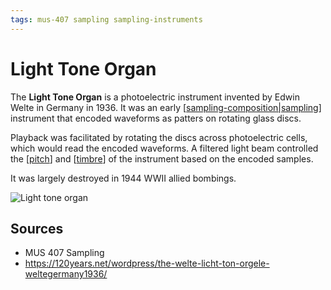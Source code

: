 ```yaml
---
tags: mus-407 sampling sampling-instruments
---
```


# Light Tone Organ

The **Light Tone Organ** is a photoelectric instrument invented by Edwin Welte in Germany in 1936. It was an early [[sampling-composition|sampling]] instrument that encoded waveforms as patters on rotating glass discs.

Playback was facilitated by rotating the discs across photoelectric cells, which would read the encoded waveforms. A filtered light beam controlled the [[pitch]] and [[timbre]] of the instrument based on the encoded samples.

It was largely destroyed in 1944 WWII allied bombings.

![Light tone organ](/attachments/light-tone-organ.png)

## Sources

- MUS 407 Sampling
- <https://120years.net/wordpress/the-welte-licht-ton-orgele-weltegermany1936/>

[//begin]: # "Autogenerated link references for markdown compatibility"
[sampling-composition|sampling]: sampling-composition "Sampling (composition)"
[pitch]: pitch "Pitch"
[timbre]: timbre "Timbre"
[//end]: # "Autogenerated link references"
